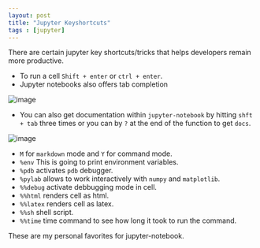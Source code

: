 ```yaml
---
layout: post
title: "Jupyter Keyshortcuts"
tags : [jupyter]
---
```


There are certain jupyter key shortcuts/tricks that helps developers remain more productive.

- To run a cell `Shift + enter` or `ctrl + enter`.
- Jupyter notebooks also offers tab completion

![image](http://i68.tinypic.com/w9cn7a.jpg)

- You can also get documentation within `jupyter-notebook` by hitting `shft + tab` three times or you can by `?` at the end of the function to get `docs`.

![image](http://i67.tinypic.com/2lc62he.png)

- `M` for `markdown` mode and `Y` for command mode.
- `%env` This is going to print environment variables.
- `%pdb` activates `pdb` debugger.
- `%pylab` allows to work interactively with `numpy` and `matplotlib`.
- `%%debug` activate debbugging mode in cell.
- `%%html` renders cell as html.
- `%%latex` renders cell as latex.
- `%%sh` shell script.
- `%%time` time command to see how long it took to run the command.


These are my personal favorites for jupyter-notebook.
